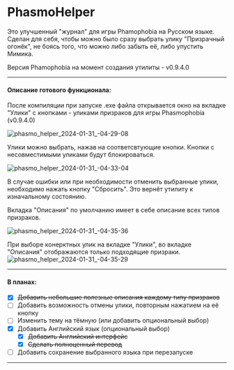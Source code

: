 # PhasmoHelper

Это улучшенный "журнал" для игры Phamophobia на Русском языке. Сделан для себя, чтобы можно было сразу выбрать улику "Призрачный огонёк", не боясь того, что можно либо забыть её, либо упустить Мимика.

Версия Phamophobia на момент создания утилиты - v0.9.4.0

---

#### Описание готового функционала:

После компиляции при запуске .exe файла открывается окно на вкладке "Улики" с кнопками - уликами призраков для игры Phasmophobia (v0.9.4.0)

![phasmo_helper_2024-01-31_-04-29-08](https://github.com/solidus66/PhasmoHelper/assets/59517205/c92366ce-62e0-421f-8514-67024248c299)

Улики можно выбрать, нажав на соответсвтующие кнопки. Кнопки с несовместимыми уликами будут блокироваться.

![phasmo_helper_2024-01-31_-04-33-04](https://github.com/solidus66/PhasmoHelper/assets/59517205/11e8503f-55f8-4662-b27f-7cb506ec684f)

В случае ошибки или при необходимости отменить выбранные улики, необходимо нажать кнопку "Сбросить". Это вернёт утилиту к изначальному состоянию.

Вкладка "Описания" по умолчанию имеет в себе описание всех типов призраков.

![phasmo_helper_2024-01-31_-04-35-36](https://github.com/solidus66/PhasmoHelper/assets/59517205/872c5833-a81c-4c06-9c9f-a46dc73639b7)

При выборе конерктных улик на вкладке "Улики", во вкладке "Описания" отображаются только подходящие призраки.
![phasmo_helper_2024-01-31_-04-35-29](https://github.com/solidus66/PhasmoHelper/assets/59517205/dd062a15-792a-42d6-ab6e-43f1eee47224)

---

#### В планах:

* [X] ~~Добавить небольшие полезные описания каждому типу призраков~~
* [ ] Добавить возможность отмены улики, повторным нажатием на её кнопку
* [ ] Изменить тему на тёмную (или добавить опциональный выбор)
* [X] Добавить Английский язык (опциональный выбор)
  * [X] ~~Добавить Английский интерфейс~~
  * [X] ~~Сделать полноценный перевод~~
* [ ] Добавить сохранение выбранного языка при перезапуске

---
